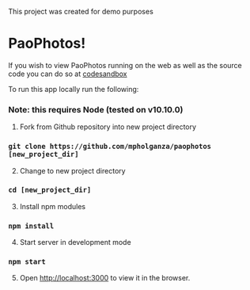 This project was created for demo purposes

PaoPhotos!
==========

If you wish to view PaoPhotos running on the web as well as the source code you can do so at [codesandbox](https://codesandbox.io/s/github/mpholganza/paophotos)

To run this app locally run the following:

### Note: this requires Node (tested on v10.10.0)

1. Fork from Github repository into new project directory
###  `git clone https://github.com/mpholganza/paophotos [new_project_dir]`

2. Change to new project directory 
###  `cd [new_project_dir]`

3. Install npm modules
### `npm install`

4. Start server in development mode
### `npm start`

5. Open [http://localhost:3000](http://localhost:3000) to view it in the browser.